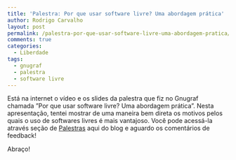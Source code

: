 ```yaml
---
title: 'Palestra: Por que usar software livre? Uma abordagem prática'
author: Rodrigo Carvalho
layout: post
permalink: /palestra-por-que-usar-software-livre-uma-abordagem-pratica/
comments: true
categories:
  - Liberdade
tags:
  - gnugraf
  - palestra
  - software livre
---
```

Está na internet o vídeo e os slides da palestra que fiz no Gnugraf chamada &#8221;Por que usar software livre? Uma abordagem prática&#8221;. Nesta apresentação, tentei mostrar de uma maneira bem direta os motivos pelos quais o uso de softwares livres é mais vantajoso. Você pode acessá-la através seção de [Palestras][1] aqui do blog e aguardo os comentários de feedback!

Abraço!

 [1]: palestras
